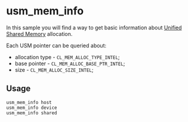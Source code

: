 # usm_mem_info
In this sample you will find a way to get basic information about [Unified Shared Memory](https://github.com/intel/llvm/blob/863887687681f9fcd51b03572b2df470ebc1498f/sycl/doc/extensions/usm/cl_intel_unified_shared_memory.asciidoc) allocation.

Each USM pointer can be queried about:
* allocation type - `CL_MEM_ALLOC_TYPE_INTEL`;
* base pointer - `CL_MEM_ALLOC_BASE_PTR_INTEL`;
* size - `CL_MEM_ALLOC_SIZE_INTEL`;

## Usage
    usm_mem_info host
    usm_mem_info device
    usm_mem_info shared
